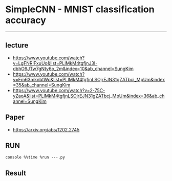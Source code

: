 # SimpleCNN - MNIST classification accuracy
---
## lecture
- https://www.youtube.com/watch?v=LgFNRIFxuUo&list=PLlMkM4tgfjnJ3I-dbhO9JTw7gNty6o_2m&index=10&ab_channel=SungKim
- https://www.youtube.com/watch?v=Em63mknbtWo&list=PLlMkM4tgfjnLSOjrEJN31gZATbcj_MpUm&index=35&ab_channel=SungKim
- https://www.youtube.com/watch?v=2-75C-yZaoA&list=PLlMkM4tgfjnLSOjrEJN31gZATbcj_MpUm&index=36&ab_channel=SungKim

## Paper
- https://arxiv.org/abs/1202.2745

## RUN
`console
%%time
%run ---.py
`

## Result

